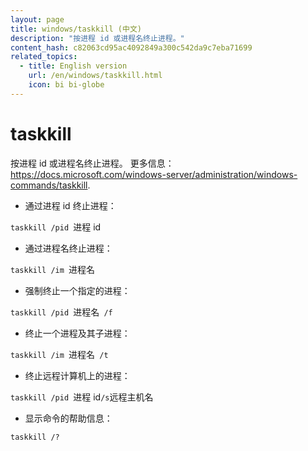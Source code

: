 ```yaml
---
layout: page
title: windows/taskkill (中文)
description: "按进程 id 或进程名终止进程。"
content_hash: c82063cd95ac4092849a300c542da9c7eba71699
related_topics:
  - title: English version
    url: /en/windows/taskkill.html
    icon: bi bi-globe
---
```

# taskkill

按进程 id 或进程名终止进程。
更多信息：<https://docs.microsoft.com/windows-server/administration/windows-commands/taskkill>.

- 通过进程 id 终止进程：

`taskkill /pid `<span class="tldr-var badge badge-pill bg-dark-lm bg-white-dm text-white-lm text-dark-dm font-weight-bold">进程 id</span>

- 通过进程名终止进程：

`taskkill /im `<span class="tldr-var badge badge-pill bg-dark-lm bg-white-dm text-white-lm text-dark-dm font-weight-bold">进程名</span>

- 强制终止一个指定的进程：

`taskkill /pid `<span class="tldr-var badge badge-pill bg-dark-lm bg-white-dm text-white-lm text-dark-dm font-weight-bold">进程名</span>` /f`

- 终止一个进程及其子进程：

`taskkill /im `<span class="tldr-var badge badge-pill bg-dark-lm bg-white-dm text-white-lm text-dark-dm font-weight-bold">进程名</span>` /t`

- 终止远程计算机上的进程：

`taskkill /pid `<span class="tldr-var badge badge-pill bg-dark-lm bg-white-dm text-white-lm text-dark-dm font-weight-bold">进程 id</span>` /s `<span class="tldr-var badge badge-pill bg-dark-lm bg-white-dm text-white-lm text-dark-dm font-weight-bold">远程主机名</span>

- 显示命令的帮助信息：

`taskkill /?`
